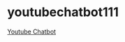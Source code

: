 # youtubechatbot111

[Youtube Chatbot](https://youtubechatbot111-dphcjsrysxgqchabexhv2d.streamlit.app/)
